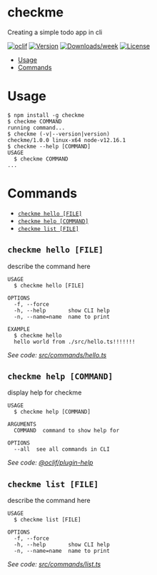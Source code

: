 checkme
=======

Creating a simple todo app in cli

[![oclif](https://img.shields.io/badge/cli-oclif-brightgreen.svg)](https://oclif.io)
[![Version](https://img.shields.io/npm/v/checkme.svg)](https://npmjs.org/package/checkme)
[![Downloads/week](https://img.shields.io/npm/dw/checkme.svg)](https://npmjs.org/package/checkme)
[![License](https://img.shields.io/npm/l/checkme.svg)](https://github.com/Sultan336/checkme/blob/master/package.json)

<!-- toc -->
* [Usage](#usage)
* [Commands](#commands)
<!-- tocstop -->
# Usage
<!-- usage -->
```sh-session
$ npm install -g checkme
$ checkme COMMAND
running command...
$ checkme (-v|--version|version)
checkme/1.0.0 linux-x64 node-v12.16.1
$ checkme --help [COMMAND]
USAGE
  $ checkme COMMAND
...
```
<!-- usagestop -->
# Commands
<!-- commands -->
* [`checkme hello [FILE]`](#checkme-hello-file)
* [`checkme help [COMMAND]`](#checkme-help-command)
* [`checkme list [FILE]`](#checkme-list-file)

## `checkme hello [FILE]`

describe the command here

```
USAGE
  $ checkme hello [FILE]

OPTIONS
  -f, --force
  -h, --help       show CLI help
  -n, --name=name  name to print

EXAMPLE
  $ checkme hello
  hello world from ./src/hello.ts!!!!!!!
```

_See code: [src/commands/hello.ts](https://github.com/Sultan336/checkme/blob/v1.0.0/src/commands/hello.ts)_

## `checkme help [COMMAND]`

display help for checkme

```
USAGE
  $ checkme help [COMMAND]

ARGUMENTS
  COMMAND  command to show help for

OPTIONS
  --all  see all commands in CLI
```

_See code: [@oclif/plugin-help](https://github.com/oclif/plugin-help/blob/v3.2.2/src/commands/help.ts)_

## `checkme list [FILE]`

describe the command here

```
USAGE
  $ checkme list [FILE]

OPTIONS
  -f, --force
  -h, --help       show CLI help
  -n, --name=name  name to print
```

_See code: [src/commands/list.ts](https://github.com/Sultan336/checkme/blob/v1.0.0/src/commands/list.ts)_
<!-- commandsstop -->
